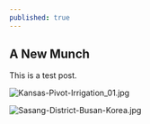 ```yaml
---
published: true
---
```




## A New Munch

This is a test post.

![Kansas-Pivot-Irrigation_01.jpg]({{site.baseurl}}/images/Kansas-Pivot-Irrigation_01.jpg)

![Sasang-District-Busan-Korea.jpg]({{site.baseurl}}/images/Sasang-District-Busan-Korea.jpg)


